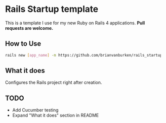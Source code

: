# Rails Startup template

This is a template I use for my new Ruby on Rails 4 applications. **Pull requests are welcome.**

## How to Use

```bash
rails new [app_name] -m https://github.com/brianvanburken/rails_startup_template/template.rb
```

## What it does

Configures the Rails project right after creation.

## TODO

- Add Cucumber testing
- Expand "What it does" section in README
